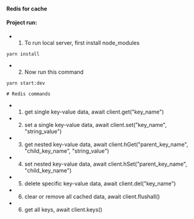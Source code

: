 #### Redis for cache

#### **Project run:**
- 1. To run local server, first install node_modules
```
yarn install
```
- 2. Now run this command
```
yarn start:dev
```

````
# Redis commands
````

- 1. get single key-value data, await client.get("key_name")
- 2. set a single key-value data, await client.set("key_name", "string_value")

- 3. get nested key-value data, await client.hGet("parent_key_name", "child_key_name", "string_value")
- 4. set nested key-value data, await client.hSet("parent_key_name", "child_key_name")

- 5. delete specific key-value data, await client.del("key_name")
- 6. clear or remove all cached data, await client.flushall()

- 6. get all keys, await client.keys()


```
